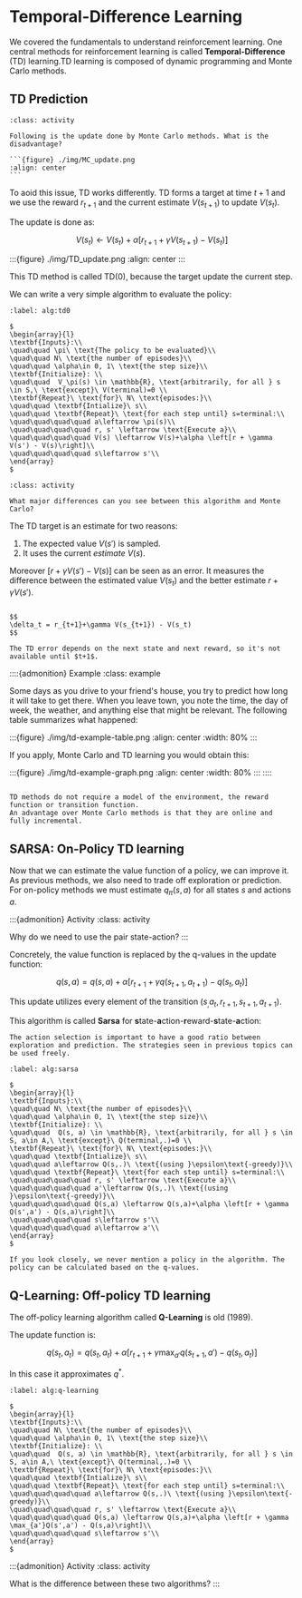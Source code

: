 # Temporal-Difference Learning

We covered the fundamentals to understand reinforcement learning. One central methods for reinforcement learning is called **Temporal-Difference** (TD) learning.TD learning is composed of dynamic programming and Monte Carlo methods.

## TD Prediction

````{admonition} Activity
:class: activity

Following is the update done by Monte Carlo methods. What is the disadvantage?

```{figure} ./img/MC_update.png
:align: center
```
````

To aoid this issue, TD works differently. TD forms a target at time $t+1$ and we use the reward $r_{t+1}$ and the current estimate $V(s_{t+1})$ to update $V(s_{t})$.

The update is done as:

$$
V(s_t) \leftarrow V(s_t) + \alpha\left[ r_{t+1} + \gamma V(s_{t+1}) - V(s_t) \right]
$$

:::{figure} ./img/TD_update.png
:align: center
:::

This TD method is called TD(0), because the target update the current step. 

We can write a very simple algorithm to evaluate the policy:

```{prf:algorithm} Algorithm TD(0)
:label: alg:td0

$
\begin{array}{l}
\textbf{Inputs}:\\
\quad\quad \pi\ \text{The policy to be evaluated}\\
\quad\quad N\ \text{the number of episodes}\\
\quad\quad \alpha\in 0, 1\ \text{the step size}\\
\textbf{Initialize}: \\
\quad\quad  V_\pi(s) \in \mathbb{R}, \text{arbitrarily, for all } s \in S,\ \text{except}\ V(terminal)=0 \\
\textbf{Repeat}\ \text{for}\ N\ \text{episodes:}\\
\quad\quad \textbf{Intialize}\ s\\
\quad\quad \textbf{Repeat}\ \text{for each step until} s=terminal:\\
\quad\quad\quad\quad a\leftarrow \pi(s)\\
\quad\quad\quad\quad r, s' \leftarrow \text{Execute a}\\
\quad\quad\quad\quad V(s) \leftarrow V(s)+\alpha \left[r + \gamma V(s') - V(s)\right]\\
\quad\quad\quad\quad s\leftarrow s'\\
\end{array}
$

```

```{admonition} Activity
:class: activity

What major differences can you see between this algorithm and Monte Carlo?
```

The TD target is an estimate for two reasons:

1. The expected value $V(s')$ is sampled.
2. It uses the current *estimate* $V(s)$.

Moreover $\left[ r + \gamma V(s') - V(s) \right]$ can be seen as an error. It measures the difference between the estimated value $V(s_t)$ and the better estimate $r + \gamma V(s')$.

```{prf:definition} TD error

$$
\delta_t = r_{t+1}+\gamma V(s_{t+1}) - V(s_t)
$$

The TD error depends on the next state and next reward, so it's not available until $t+1$.
```

::::{admonition} Example
:class: example

Some days as you drive to your friend's house, you try to predict how long it will take to get there. When you leave town, you note the time, the day of week, the weather, and anything else that might be relevant. The following table summarizes what happened:

:::{figure} ./img/td-example-table.png
:align: center
:width: 80%
:::

If you apply, Monte Carlo and TD learning you would obtain this:

:::{figure} ./img/td-example-graph.png
:align: center
:width: 80%
:::
::::

```{admonition} What are the advantage of TD learning?

TD methods do not require a model of the environment, the reward function or transition function.
An advantage over Monte Carlo methods is that they are online and fully incremental.
```

## SARSA: On-Policy TD learning

Now that we can estimate the value function of a policy, we can improve it. As previous methods, we also need to trade off exploration or prediction. For on-policy methods we must estimate $q_\pi(s,a)$ for all states $s$ and actions $a$.

:::{admonition} Activity
:class: activity

Why do we need to use the pair state-action?
:::

Concretely, the value function is replaced by the q-values in the update function:

$$
q(s,a) = q(s,a) + \alpha\left[ r_{t+1} + \gamma q(s_{t+1}, a_{t+1}) - q(s_t, a_t) \right]
$$

This update utilizes every element of the transition $(s_,a_t,r_{t+1},s_{t+1},a_{t+1})$.

This algorithm is called **Sarsa** for **s**tate-**a**ction-**r**eward-**s**tate-**a**ction:

```{margin} Action selection
The action selection is important to have a good ratio between exploration and prediction. The strategies seen in previous topics can be used freely.
```

````{prf:algorithm} SARSA
:label: alg:sarsa

$
\begin{array}{l}
\textbf{Inputs}:\\
\quad\quad N\ \text{the number of episodes}\\
\quad\quad \alpha\in 0, 1\ \text{the step size}\\
\textbf{Initialize}: \\
\quad\quad  Q(s, a) \in \mathbb{R}, \text{arbitrarily, for all } s \in S, a\in A,\ \text{except}\ Q(terminal,.)=0 \\
\textbf{Repeat}\ \text{for}\ N\ \text{episodes:}\\
\quad\quad \textbf{Intialize}\ s\\
\quad\quad a\leftarrow Q(s,.)\ \text{(using }\epsilon\text{-greedy)}\\
\quad\quad \textbf{Repeat}\ \text{for each step until} s=terminal:\\
\quad\quad\quad\quad r, s' \leftarrow \text{Execute a}\\
\quad\quad\quad\quad a'\leftarrow Q(s,.)\ \text{(using }\epsilon\text{-greedy)}\\
\quad\quad\quad\quad Q(s,a) \leftarrow Q(s,a)+\alpha \left[r + \gamma Q(s',a') - Q(s,a)\right]\\
\quad\quad\quad\quad s\leftarrow s'\\
\quad\quad\quad\quad a\leftarrow a'\\
\end{array}
$

````

```{important}
If you look closely, we never mention a policy in the algorithm. The policy can be calculated based on the q-values.
```


## Q-Learning: Off-policy TD learning

The off-policy learning algorithm called **Q-Learning** is old (1989).

The update function is:

$$
q(s_t, a_t) = q(s_t, a_t) + \alpha\left[ r_{t+1} + \gamma\max_{a'} q(s_{t+1}, a')- q(s_t, a_t) \right]
$$

In this case it approximates $q^*$.

````{prf:algorithm} Q-Learning
:label: alg:q-learning

$
\begin{array}{l}
\textbf{Inputs}:\\
\quad\quad N\ \text{the number of episodes}\\
\quad\quad \alpha\in 0, 1\ \text{the step size}\\
\textbf{Initialize}: \\
\quad\quad  Q(s, a) \in \mathbb{R}, \text{arbitrarily, for all } s \in S, a\in A,\ \text{except}\ Q(terminal,.)=0 \\
\textbf{Repeat}\ \text{for}\ N\ \text{episodes:}\\
\quad\quad \textbf{Intialize}\ s\\
\quad\quad \textbf{Repeat}\ \text{for each step until} s=terminal:\\
\quad\quad\quad\quad a\leftarrow Q(s,.)\ \text{(using }\epsilon\text{-greedy)}\\
\quad\quad\quad\quad r, s' \leftarrow \text{Execute a}\\
\quad\quad\quad\quad Q(s,a) \leftarrow Q(s,a)+\alpha \left[r + \gamma \max_{a'}Q(s',a') - Q(s,a)\right]\\
\quad\quad\quad\quad s\leftarrow s'\\
\end{array}
$

````

:::{admonition} Activity
:class: activity

What is the difference between these two algorithms?
:::

